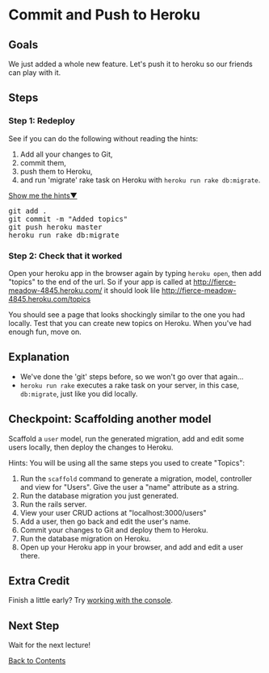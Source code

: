 # Commit and Push to Heroku
## Goals
We just added a whole new feature. Let's push it to heroku so our friends can play with it.

## Steps
### Step 1: Redeploy

See if you can do the following without reading the hints:

1. Add all your changes to Git,
2. commit them,
3. push them to Heroku,
4. and run 'migrate' rake task on Heroku with `heroku run rake db:migrate`.

<div class="hints">
  <p><a class="show-hints" href="#hints">Show me the hints▼</a></p>
  <div class="CodeRay commands">
    <div class="code">
      <pre>
git add .
git commit -m "Added topics"
git push heroku master
heroku run rake db:migrate</pre>
    </div>
  </div>
</div>

### Step 2: Check that it worked
Open your heroku app in the browser again by typing `heroku open`, then add "topics" to the end of the url.
So if your app is called at <http://fierce-meadow-4845.heroku.com/> it should look lile
<http://fierce-meadow-4845.heroku.com/topics>


You should see a page that looks shockingly similar to the one you had locally. Test that you can create new topics on Heroku. When you've had enough fun, move on.

## Explanation
* We've done the 'git' steps before, so we won't go over that again...
* `heroku run rake` executes a rake task on your server, in this case, `db:migrate`, just like you did locally.

## Checkpoint: Scaffolding another model

Scaffold a `user` model, run the generated migration, add and edit some users locally, then deploy the changes to Heroku.

Hints:
You will be using all the same steps you used to create "Topics":

1. Run the `scaffold` command to generate a migration, model, controller and view for "Users". 
  Give the user a "name" attribute as a string.
2. Run the database migration you just generated.
3. Run the rails server.
4. View your user CRUD actions at "localhost:3000/users"
5. Add a user, then go back and edit the user's name.
6. Commit your changes to Git and deploy them to Heroku.
7. Run the database migration on Heroku.
8. Open up your Heroku app in your browser, and add and edit a user there.

## Extra Credit
Finish a little early? Try [working with the console](extra_credit/04_console).

## Next Step
Wait for the next lecture!

[Back to Contents](/curriculum/curriculum_toc)
